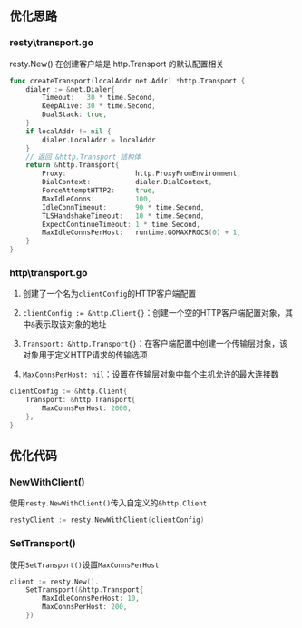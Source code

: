 ## 优化思路

### resty\transport.go

resty.New() 在创建客户端是 http.Transport 的默认配置相关

```go
func createTransport(localAddr net.Addr) *http.Transport {
	dialer := &net.Dialer{
		Timeout:   30 * time.Second,
		KeepAlive: 30 * time.Second,
		DualStack: true,
	}
	if localAddr != nil {
		dialer.LocalAddr = localAddr
	}
    // 返回 &http.Transport 结构体
	return &http.Transport{
		Proxy:                 http.ProxyFromEnvironment,
		DialContext:           dialer.DialContext,
		ForceAttemptHTTP2:     true,
		MaxIdleConns:          100,
		IdleConnTimeout:       90 * time.Second,
		TLSHandshakeTimeout:   10 * time.Second,
		ExpectContinueTimeout: 1 * time.Second,
		MaxIdleConnsPerHost:   runtime.GOMAXPROCS(0) + 1,
	}
}
```

### http\transport.go

1. 创建了一个名为`clientConfig`的HTTP客户端配置

2. `clientConfig := &http.Client{}`：创建一个空的HTTP客户端配置对象，其中`&`表示取该对象的地址

3. `Transport: &http.Transport{}`：在客户端配置中创建一个传输层对象，该对象用于定义HTTP请求的传输选项

4. `MaxConnsPerHost: nil`：设置在传输层对象中每个主机允许的最大连接数

```go
clientConfig := &http.Client{
	Transport: &http.Transport{
		MaxConnsPerHost: 2000,
	},
}
```

## 优化代码

### NewWithClient()

使用`resty.NewWithClient()`传入自定义的`&http.Client`

```go
restyClient := resty.NewWithClient(clientConfig)
```

### SetTransport()

使用`SetTransport()`设置`MaxConnsPerHost`

```go
client := resty.New().
	SetTransport(&http.Transport{
		MaxIdleConnsPerHost: 10,
		MaxConnsPerHost: 200,
	})
```
